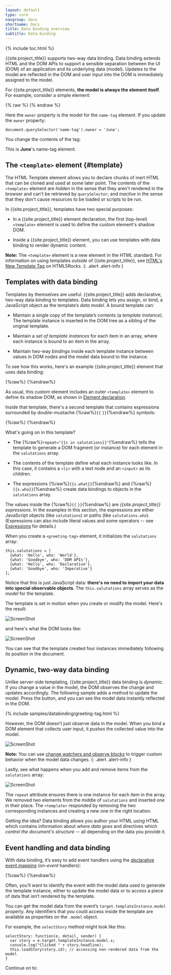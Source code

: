 ```yaml
---
layout: default
type: core
navgroup: docs
shortname: Docs
title: Data binding overview
subtitle: Data-binding
---
```


{% include toc.html %}


{{site.project_title}} supports two-way data binding.  Data binding extends HTML and the DOM APIs to support a sensible separation between the UI (DOM) of an application and its underlying data (model). Updates to the model are reflected in the DOM and user input into the DOM is immediately assigned to the model.

For {{site.project_title}} elements, **the model is always the element itself**. For example, consider a simple element:

{% raw %}
    <polymer-element name="name-tag">
      <template>
        This is <b>{{owner}}</b>'s name-tag element.
      </template>
      <script>
        Polymer('name-tag', {
          // initialize the element's model
          ready: function() {
            this.owner = 'Rafael';
          }
        });
      </script>
    </polymer-element>
{% endraw %}

Here the `owner` property is the model for the `name-tag` element. If you update the `owner` property:

    document.querySelector('name-tag').owner = 'June';

You change the contents of the tag:

This is **June**'s name-tag element.



## The `<template>` element {#template}

The HTML Template element allows you to declare chunks of inert HTML that can be cloned and used at some later point. The contents of the `<template>` element are _hidden_ in the sense that they aren't rendered in the browser and can't be retrieved by `querySelector`; and _inactive_ in the sense that they don't cause resources to be loaded or scripts to be run. 

In {{site.project_title}}, templates have two special purposes:

*   In a {{site.project_title}} element declaration, the first (top-level) `<template>` element is used 
    to define the custom element's shadow DOM. 

*   Inside a {{site.project_title}} element, you can use templates with data binding to render dynamic 
   content. 

**Note:** The `<template>` element is a new element in the HTML standard. For information on using templates
_outside_ of {{site.project_title}}, see [HTML's New  Template Tag](http://www.html5rocks.com/tutorials/webcomponents/template/) 
on HTML5Rocks. 
{: .alert .alert-info }

## Templates with data binding

Templates by themselves are useful. {{site.project_title}} adds declarative, two-way data 
binding to templates. Data binding lets you assign, or bind, a JavaScript object as the template’s _data model_.  A bound template can:

*   Maintain a single copy of the template’s contents (a _template instance_). The template 
    instance is inserted in the DOM tree as a sibling of the original template.

*   Maintain  a _set of template instances_ for each item in an array, where each instance is 
    bound to an item in the array.

*   Maintain two-way _bindings_ inside each template instance between values in DOM nodes 
     and the model data bound to the instance.

To see how this works, here's an example {{site.project_title}} element that uses data binding:

{%raw%}
    <polymer-element name="greeting-tag">
      <!-- outermost template defines the element's shadow DOM -->
      <template>
        <ul>
          <template repeat="{{s in salutations}}">
            <li>{{s.what}}: <input type="text" value="{{s.who}}"></li>
          </template>
        </ul>
      </template>
      <script>
        Polymer('greeting-tag', {
          ready: function() {
            // populate the element’s data model
            // (the salutations array)
            this.salutations = [
              {what: 'Hello', who: 'World'},
              {what: 'GoodBye', who: 'DOM APIs'},
              {what: 'Hello', who: 'Declarative'},
              {what: 'GoodBye', who: 'Imperative'}
            ];
          }
        });
      </script>
    </polymer-element>
{%endraw%}


As usual, this custom element includes an outer `<template>` element to define its shadow DOM, as shown in [Element declaration](polymer.html#element-declaration).

Inside that template, there's a second template that contains 
expressions surrounded by double-mustache {%raw%}`{{`&nbsp;`}}`{%endraw%} symbols:

{%raw%}
    <template repeat="{{s in salutations}}">
      <li>{{s.what}}: <input type="text" value="{{s.who}}"></li>
    </template>
{%endraw%}

What's going on in this template?

*  The {%raw%}`repeat="{{s in salutations}}"`{%endraw%} tells the template to 
    generate a DOM fragment (or instance) for each element in the `salutations` 
    array. 

*   The contents of the template define what each instance looks like. 
    In this case, it contains a `<li>` with a text node and an `<input>` as its children. 

*   The expressions {%raw%}`{{s.what}}`{%endraw%} and {%raw%}`{{s.who}}`{%endraw%} create 
    data bindings to objects in the `salutations` array. 

The values inside the {%raw%}`{{`&nbsp;`}}`{%endraw%} are <em>{{site.project_title}} expressions</em>. In the examples in this section, the expressions are either  JavaScript objects (like `salutations`) or paths (like `salutations.who`). (Expressions can also include literal values and some operators -- 
see [Expressions](#expressions) for details.)

When you create a `<greeting-tag>` element, it initializes the `salutations` array:

    this.salutations = [
      {what: 'Hello', who: 'World'},
      {what: 'Goodbye', who: 'DOM APIs'},
      {what: 'Hello', who: 'Declarative'},
      {what: 'Goodbye', who: 'Imperative'}
    ];

Notice that this is just JavaScript data: **there's no need to import your data into special observable objects**. The `this.salutations` array serves as the _model_ for the template. 

The template is set in motion when you create or modify the model. Here's the result:

![ScreenShot](/images/databinding/example-1.png)

and here's what the DOM looks like:

![ScreenShot](/images/databinding/example-1-dom.png)

You can see that the template created four instances immediately following its position in the document. 


## Dynamic, two-way data binding

Unlike server-side templating, {{site.project_title}} data binding is _dynamic_. If you change a value in the model, the DOM observes the change and updates accordingly. The following sample adds a method to update the model. Press the button, and you can see the model data instantly reflected in
the DOM.

{% include samples/databinding/greeting-tag.html %}

However, the DOM doesn't just observe data in the model. When you bind a DOM element that collects user input, it _pushes_ the collected value into the model.

![ScreenShot](/images/databinding/input-to-model.png)

**Note:** You can use [change watchers and observe blocks](polymer.html#observeprops) to trigger 
custom behavior when the model data changes. 
{: .alert .alert-info }

Lastly, see what happens when you add and remove items from the `salutations` array:

![ScreenShot](/images/databinding/update-model-array.png)

The `repeat` attribute ensures there is one instance for each item in the 
array. We removed two elements from the middle of `salutations` and inserted one in their place. The 
`<template>` responded by removing the two corresponding instances and creating a new one in the right location.

Getting the idea? Data binding allows you author your HTML _using_ HTML which contains information about 
_where data goes_ and directives which _control the document's structure_ -- all depending on the data you provide it.

## Event handling and data binding

With data binding, it’s easy to add event handlers using the 
[declarative event mapping](polymer.html#declarative-event-mapping) (on-_event_ handlers):

{%raw%}
    <template>
      <ul>
        <template repeat="{{s in stories}}">
          <li on-click={{selectStory}}>{{s.headline}}</li>
        </template>
      </ul>
    </template>
{%endraw%}

Often, you’ll want to identify the event with the model data used to generate 
the template instance, either to update the model data or to access a piece 
of data that isn’t rendered by the template.

You can get the model data from the event’s `target.templateInstance.model` 
property. Any identifiers that you could access inside the template are 
available as properties on the `.model` object.

For example, the  `selectStory` method might look like this:

    selectStory: function(e, detail, sender) {
      var story = e.target.templateInstance.model.s;
      console.log("Clicked " + story.headline);
      this.loadStory(story.id); // accessing non-rendered data from the model
    }

Continue on to:

<a href="/docs/polymer/binding-types.html">
  <paper-button icon="arrow-forward" label="Types of bindings" raisedButton></paper-button>
</a>

<a href="/docs/polymer/expressions.html">
  <paper-button icon="arrow-forward" label="Expressions" raisedButton></paper-button>
</a>
